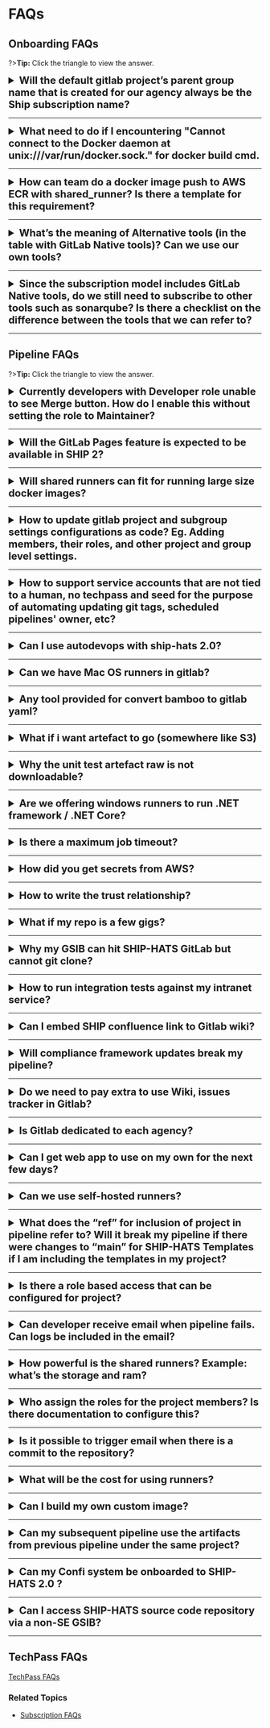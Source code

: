 # FAQs

## Onboarding FAQs

?>**Tip:** Click the triangle to view the answer.

<details>
  <summary style="font-size:20px"><b> Will the default gitlab project’s parent group name that is created for our agency always be the Ship subscription name?	
 </b></summary><br>

Yes, the default Gitlab project’s parent group name that is created for agency will always be the same as SHIP-HATS subscription name. Therefore to rename the parent group, the SHIP-HATS subscription title will need to be renamed as well.

Should you decide to change the parent group name & subscription title, please [raise a service request](https://jira.ship.gov.sg/servicedesk/customer/portal/11). In the ticket's Summary field, please indicate `SHIP-HATS 2.0 GitLab - <your request>`

For more information on the groups, please refer the link:

https://docs.developer.tech.gov.sg/docs/ship-hats-getting-started/architecture?id=gitlab-groups

</details>

---

<details>
  <summary style="font-size:20px"><b>What need to do if I encountering "Cannot connect to the Docker daemon at unix:///var/run/docker.sock." for docker build cmd. </b></summary><br>

Try to consider using ship-hats-templates to overcome these problems.

https://sgts.gitlab-dedicated.com/wog/gvt/ship/ship-hats-templates

Common Functions: https://sgts.gitlab-dedicated.com/wog/gvt/ship/ship-hats-templates/-/blob/main/templates/.gitlab-ci-common.yml
</details>

---

<details>
  <summary style="font-size:20px"><b>How can team do a docker image push to AWS ECR with shared_runner? Is there a template for this requirement?	</b></summary><br>

Please refer this COE template:

https://sgts.gitlab-dedicated.com/pipeline-coe/awscli-docker-image

</details>

---

<details>
  <summary style="font-size:20px"><b>What’s the meaning of Alternative tools (in the table with GitLab Native tools)? Can we use our own tools?</b></summary><br>

Alternative tools are tools from SHIP-HATS 1.0, where VPC endpoints are configured to take care of the connectivity for the tools and Gitlab. For tools that are not in the alternative tools list, agencies will need to setup the connectivity for their tools with GitLab.

</details>

---

<details>
  <summary style="font-size:20px"><b>Since the subscription model includes GitLab Native tools, do we still need to subscribe to other tools such as sonarqube? Is there a checklist on the difference between the tools that we can refer to? </b></summary><br>

This depends on the agencies’ use case. GitLab native tools may not be the best in class industry standards, hence alternatives tools are provided. Checklist for tooling strategy: https://docs.developer.tech.gov.sg/docs/ship-hats-getting-started/ship-hats-tools
</details>

---


## Pipeline FAQs

?>**Tip:** Click the triangle to view the answer.


<details>
  <summary style="font-size:20px"><b> Currently developers with Developer role unable to see Merge button. How do I enable this without setting the role to Maintainer?		</b></summary><br>

Go to your project ==> settings/repository to make the necessary changes.

</details>

---

<details>
  <summary style="font-size:20px"><b>Will the GitLab Pages feature is expected to be available in SHIP 2? </b></summary><br>

Yes pages are in the roadmap. It is currently not available yet. ETA is Q1 2023. 
</details>

---

<details>
  <summary style="font-size:20px"><b>Will shared runners can fit for running large size docker images?	 </b></summary><br>

The shared runners will not be able to accommodate large size docker image. Hence, recommend to use  own runners where will have more control over the storage size of the runner itself.

Please refer published the steps on setting up own runners https://docs.developer.tech.gov.sg/docs/ship-hats-getting-started/gitlab-runners
</details>

---

<details>
  <summary style="font-size:20px"><b>How to update gitlab project and subgroup settings configurations as code? Eg. Adding members, their roles, and other project and group level settings.	</b></summary><br>

https://registry.terraform.io/providers/gitlabhq/gitlab/latest/docs

https://docs.gitlab.com/ee/user/project/code_owners.html
</details>

---

<details>
  <summary style="font-size:20px"><b>How to support service accounts that are not tied to a human, no techpass and seed for the purpose of automating updating git tags, scheduled pipelines' owner, etc?	</b></summary><br>

Going forward solution is to use auto generated CI tokens for all the tools need. This feature will be released into SHIP-HATS portal by Oct'22 end week. Post that, able to retrieve these CI tokens and update into their pipelines.	
</details>

---

<details>
  <summary style="font-size:20px"><b> Can I use autodevops with ship-hats 2.0?</b></summary><br>

Yes, autodevops is available. But we do encourage you to explore our E2E templates by SHIP as well. You can refer to our templates here: https://sgts.gitlab-dedicated.com/wog/gvt/ship/e2e-templates

</details>

---

<details>
  <summary style="font-size:20px"><b>Can we have Mac OS runners in gitlab? </b></summary><br>

We do not have Mac OS runner support at the moment. For now we suggest that you could try hosting your own Mac OS runners.
</details>

---

<details>
  <summary style="font-size:20px"><b>Any tool provided for convert bamboo to gitlab yaml? </b></summary><br>

No we do not have any tools to convert bamboo to gitlab yaml. But the team working on streamlining bamboo pipelines to gitlab yaml. This is through the applying of our E2E templates here: https://sgts.gitlab-dedicated.com/wog/gvt/ship/e2e-templates

</details>

---

<details>
  <summary style="font-size:20px"><b>What if i want artefact to go (somewhere like S3)</b></summary><br>

You can so long as the runner image has aws cli and your S3 bucket allows access.

</details>

---

<details>
  <summary style="font-size:20px"><b>Why the unit test artefact raw is not downloadable? </b></summary><br>

Need artefact:path to be defined

</details>

---

<details>
  <summary style="font-size:20px"><b>Are we offering windows runners to run .NET framework / .NET Core? </b></summary><br>

Yes

</details>

---

<details>
  <summary style="font-size:20px"><b>Is there a maximum job timeout? </b></summary><br>

There is a project settings for runner timeout. Defaults to 1h, maximum at 1 month says documentation. But all these are still subjected to overall runner setting of 1hr timeout regardless.
</details>

---

<details>
  <summary style="font-size:20px"><b>How did you get secrets from AWS? </b></summary><br>

Set up IDP and define role to give access to secrets and configure trust relationship to trust your gitlab project. See: https://docs.gitlab.com/ee/ci/cloud_services/aws/#configure-a-role-and-trust

</details>

---

<details>
  <summary style="font-size:20px"><b>How to write the trust relationship? </b></summary><br>

See docs at: https://docs.gitlab.com/ee/ci/cloud_services/aws/

</details>

---

<details>
  <summary style="font-size:20px"><b>What if my repo is a few gigs? </b></summary><br>

Base line config limits each repo to 2G. Gitlab repositories are code repositories, it is recommended that it does not store binaries like executables, pictures, or videos, etc.

</details>

---

<details>
  <summary style="font-size:20px"><b>Why my GSIB can hit SHIP-HATS GitLab but cannot git clone? </b></summary><br>

GitLab dedicated works on the SIS browser but not on the CLI, it will fail because it cannot reach a DNS that can resolve the GitLab dedicated domain. You need to check with your agency IT team to see if there could be firewall blocking for CLI.

</details>

---

<details>
  <summary style="font-size:20px"><b>How to run integration tests against my intranet service?</b></summary><br>

For intranet deployment, you need to self host runner in intranet to do integration tests against ur intranet service by providing the right network access.

</details>

---


<details>
  <summary style="font-size:20px"><b>Can I embed SHIP confluence link to Gitlab wiki? </b></summary><br>

Yes. Viewers of the wiki page have to have access to your confluence link in order to route there.
</details>

---

<details>
  <summary style="font-size:20px"><b>Will compliance framework updates break my pipeline?</b></summary><br>

We are working on compliance version release management. You will be able to upgrade at your own convenience by changing the version to reference.
</details>

---

<details>
  <summary style="font-size:20px"><b>Do we need to pay extra to use Wiki, issues tracker in Gitlab? </b></summary><br>

No. All inclusive.
</details>

---

<details>
  <summary style="font-size:20px"><b>Is Gitlab dedicated to each agency? </b></summary><br>

No. It is a shared model where all onboarded agencies will be on the same platform.
</details>

---

<details>
  <summary style="font-size:20px"><b>Can I get web app to use on my own for the next few days? </b></summary><br>


</details>

---

<details>
  <summary style="font-size:20px"><b>Can we use self-hosted runners? </b></summary><br>

It is safe to use the shared runners provided by SHIP-HATS team if agencies’ deployment environment is accessible by the runners (i.e. GCC AWS). Depends on agencies’ use cases, they can choose to use their self-hosted runners by setting them up: https://docs.developer.tech.gov.sg/docs/ship-hats-getting-started/gitlab-runners

</details>

---

<details>
  <summary style="font-size:20px"><b>What does the “ref” for inclusion of project in pipeline refer to? Will it break my pipeline if there were changes to “main” for SHIP-HATS Templates if I am including the templates in my project? </b></summary><br>

It refers to the branch of the repository that the templates were in. You may choose to reference with versioned tags instead of main branch to ensure that changes in the main branch will not affect the templates you are referencing.

</details>

---

<details>
  <summary style="font-size:20px"><b>Is there a role based access that can be configured for project? </b></summary><br>

The roles and permissions can be found here: https://docs.gitlab.com/ee/user/permissions.html. Additional changes such as restricting certain groups/users to merge a merge request or push commit on protected branch and merge request approval can be configured in project settings.

</details>

---

<details>
  <summary style="font-size:20px"><b>Can developer receive email when pipeline fails. Can logs be included in the email? </b></summary><br>

The failed pipeline email notification will be sent to the author of the pipeline: https://docs.gitlab.com/ee/user/profile/notifications.html#notification-events-on-issues-merge-requests-and-epics. Users who have access to GitLab dedicated will be using default global notification settings and the email notification can be configured: https://docs.gitlab.com/ee/user/profile/notifications.html. It is not advisable to include logs in pipeline failure email, the user is recommended to access the GitLab job to view the logs instead.

</details>

---

<details>
  <summary style="font-size:20px"><b>How powerful is the shared runners? Example: what’s the storage and ram? </b></summary><br>

Default runner (CStack runner) has 40GB and 2vCPU and 8GB mem. Docker machine is t3.medium. Agencies may setup their own self-hosted runners, if they require a different settings.

</details>

---

<details>
  <summary style="font-size:20px"><b>Who assign the roles for the project members? Is there documentation to configure this? </b></summary><br>

The owner (i.e. PA) can configure and assign roles for his/her own project members: https://docs.gitlab.com/ee/user/project/members/#add-users-to-a-project.

</details>

---

<details>
  <summary style="font-size:20px"><b>Is it possible to trigger email when there is a commit to the repository? </b></summary><br>

It can be configured using email on push integration: https://docs.gitlab.com/ee/user/project/integrations/emails_on_push.html.

</details>

---

<details>
  <summary style="font-size:20px"><b>What will be the cost for using runners? </b></summary><br>

There is no additional cost for using shared runners. There is charges for VPC connection endpoint (AWS cost) and the cost for hosting your own runners (i.e. EC2).
</details>

---

<details>
  <summary style="font-size:20px"><b>Can I build my own custom image? </b></summary><br>

You can build and store your custom image in your GitLab Project container registry. You can also contribute your custom image to the Pipeline COE (innersource).

</details>

---

<details>
  <summary style="font-size:20px"><b>Can my subsequent pipeline use the artifacts from previous pipeline under the same project? </b></summary><br>

You will need to define needs:project in a job of your subsequent pipeline. In this case, you will need to have different branch (i.e. main branch for subsequent pipeline and branch-A for previous pipeline), the documentation can be found here: https://docs.gitlab.com/ee/ci/yaml/#needsproject.

</details>

---

<details>
  <summary style="font-size:20px"><b>Can my Confi system be onboarded to SHIP-HATS 2.0 ? </b></summary><br>

Do note that:

- SHIP-HATS does not store your production transactional data.
- SHIP-HATS only store your source codes, configurations files.
- SHIP-HATS will only run a transient instance of your application (without production data and only assessable within ship-hats)
for security scanning and automated functional testing activities.

A possible way ahead for your Confi systems to be on SHIP-HATS 2.0

1. Classify your source codes as Confi(cloud) or below
    - this will not change your total system classification as it will remain as Confi
    - there is no need to re-classify any other system components e.g.(transactional Data)
1. With only your source code classified as Confi(cloud) you could leverage on SHIP-Hats for your CI/CD needs.

</details>

---

<details>
  <summary style="font-size:20px"><b> Can I access SHIP-HATS source code repository via a non-SE GSIB?</b></summary><br>

You could view the source codes via a non-SE GSIB and edit files via the GitLab Web IDE via secure browsing. However, you could not perform most development activities on a non-SE GSIB, such as `git push`, `git pull`, `git fetch` in SHIP-HATS.

</details>

---

<!--
<details>
  <summary style="font-size:20px"><b> </b></summary><br>


</details>

---
-->

## TechPass FAQs

[TechPass FAQs](./techpass-faqs.md ':include')


### Related Topics

- [Subscription FAQs](subscription?id=faqs)




<!--
- [TechPass FAQs](techpass-faqs)
- [SEED FAQs](seed-faqs)
- [Support FAQs](support)
-->

<!--<details>
  <summary><b>How do I reset my password?</b></summary><br>
Refer to the [Reset password](https://docs.developer.tech.gov.sg/docs/ship-hats-portal/#/users-self-help) section in the [SHIP-HATS portal](https://docs.developer.tech.gov.sg/docs/ship-hats-portal/#/) documentation.
</details>
<br>-->
<!--<details>
  <summary><b>How do I reset my 2FA?</b></summary><br>
Refer to the [reset 2FA](https://docs.developer.tech.gov.sg/docs/ship-hats-portal/#/users-self-help) section in the [SHIP-HATS portal](https://docs.developer.tech.gov.sg/docs/ship-hats-portal/#/) documentation.
</details>
<br>-->
<!--<details>
  <summary><b>What if I have lost my mobile device?</b></summary><br>
Refer to the [manage accounts](https://docs.developer.tech.gov.sg/docs/ship-hats-portal/#/manage-account) section to reset your account.
</details>
<br>-->
<!--<details>
  <summary><b><b>Can I access SHIP-HATS tools via GSIB device?</b></b></summary><br>
Yes. You can access SHIP-HATS tools such as Confluence, Jira, Nexus Repo, Nexus IQ, and SHIP-HATS Service Desk via GSIB.</details><br>-->
<!--
## General FAQs

>**Tip:** Click the question or triangle to view the answer.

<details>
  <summary><b>What is a named user?</b></summary><br>

A named user refers to the license that is bound to a specific user. Each named user uses a license in the subscription quota.
</details>


---

<details>
  <summary><b>Are admin accounts such as Subscription Admin (SA) and Service Accounts considered as a named user account? </b></summary><br>

Yes. Subscription Admin (SA) and Service Accounts are considered as a named user account.
</details>

---

## SEED FAQs

[SEED FAQs](./seed-faqs.md ':include')

## TechPass FAQs
-->